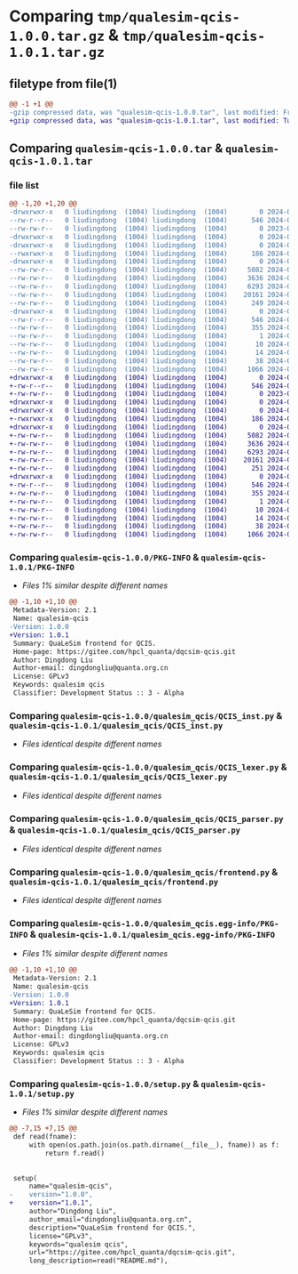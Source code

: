 # Comparing `tmp/qualesim-qcis-1.0.0.tar.gz` & `tmp/qualesim-qcis-1.0.1.tar.gz`

## filetype from file(1)

```diff
@@ -1 +1 @@
-gzip compressed data, was "qualesim-qcis-1.0.0.tar", last modified: Fri Mar 29 08:18:07 2024, max compression
+gzip compressed data, was "qualesim-qcis-1.0.1.tar", last modified: Tue Apr 23 03:08:52 2024, max compression
```

## Comparing `qualesim-qcis-1.0.0.tar` & `qualesim-qcis-1.0.1.tar`

### file list

```diff
@@ -1,20 +1,20 @@
-drwxrwxr-x   0 liudingdong  (1004) liudingdong  (1004)        0 2024-03-29 08:18:07.508378 qualesim-qcis-1.0.0/
--rw-r--r--   0 liudingdong  (1004) liudingdong  (1004)      546 2024-03-29 08:18:07.508378 qualesim-qcis-1.0.0/PKG-INFO
--rw-rw-r--   0 liudingdong  (1004) liudingdong  (1004)        0 2023-09-08 01:22:27.000000 qualesim-qcis-1.0.0/README.md
-drwxrwxr-x   0 liudingdong  (1004) liudingdong  (1004)        0 2024-03-29 08:18:07.508378 qualesim-qcis-1.0.0/data/
-drwxrwxr-x   0 liudingdong  (1004) liudingdong  (1004)        0 2024-03-29 08:18:07.508378 qualesim-qcis-1.0.0/data/bin/
--rwxrwxr-x   0 liudingdong  (1004) liudingdong  (1004)      186 2024-03-29 08:08:44.000000 qualesim-qcis-1.0.0/data/bin/dqcsfeqcis
-drwxrwxr-x   0 liudingdong  (1004) liudingdong  (1004)        0 2024-03-29 08:18:07.508378 qualesim-qcis-1.0.0/qualesim_qcis/
--rw-rw-r--   0 liudingdong  (1004) liudingdong  (1004)     5082 2024-03-29 08:08:44.000000 qualesim-qcis-1.0.0/qualesim_qcis/QCIS_inst.py
--rw-rw-r--   0 liudingdong  (1004) liudingdong  (1004)     3636 2024-03-29 08:08:44.000000 qualesim-qcis-1.0.0/qualesim_qcis/QCIS_lexer.py
--rw-rw-r--   0 liudingdong  (1004) liudingdong  (1004)     6293 2024-03-29 08:08:44.000000 qualesim-qcis-1.0.0/qualesim_qcis/QCIS_parser.py
--rw-rw-r--   0 liudingdong  (1004) liudingdong  (1004)    20161 2024-03-29 08:11:16.000000 qualesim-qcis-1.0.0/qualesim_qcis/frontend.py
--rw-rw-r--   0 liudingdong  (1004) liudingdong  (1004)      249 2024-03-29 08:08:44.000000 qualesim-qcis-1.0.0/qualesim_qcis/utils.py
-drwxrwxr-x   0 liudingdong  (1004) liudingdong  (1004)        0 2024-03-29 08:18:07.508378 qualesim-qcis-1.0.0/qualesim_qcis.egg-info/
--rw-r--r--   0 liudingdong  (1004) liudingdong  (1004)      546 2024-03-29 08:18:07.000000 qualesim-qcis-1.0.0/qualesim_qcis.egg-info/PKG-INFO
--rw-rw-r--   0 liudingdong  (1004) liudingdong  (1004)      355 2024-03-29 08:18:07.000000 qualesim-qcis-1.0.0/qualesim_qcis.egg-info/SOURCES.txt
--rw-rw-r--   0 liudingdong  (1004) liudingdong  (1004)        1 2024-03-29 08:18:07.000000 qualesim-qcis-1.0.0/qualesim_qcis.egg-info/dependency_links.txt
--rw-rw-r--   0 liudingdong  (1004) liudingdong  (1004)       10 2024-03-29 08:18:07.000000 qualesim-qcis-1.0.0/qualesim_qcis.egg-info/requires.txt
--rw-rw-r--   0 liudingdong  (1004) liudingdong  (1004)       14 2024-03-29 08:18:07.000000 qualesim-qcis-1.0.0/qualesim_qcis.egg-info/top_level.txt
--rw-rw-r--   0 liudingdong  (1004) liudingdong  (1004)       38 2024-03-29 08:18:07.508378 qualesim-qcis-1.0.0/setup.cfg
--rw-rw-r--   0 liudingdong  (1004) liudingdong  (1004)     1066 2024-03-29 08:08:44.000000 qualesim-qcis-1.0.0/setup.py
+drwxrwxr-x   0 liudingdong  (1004) liudingdong  (1004)        0 2024-04-23 03:08:52.200313 qualesim-qcis-1.0.1/
+-rw-r--r--   0 liudingdong  (1004) liudingdong  (1004)      546 2024-04-23 03:08:52.200313 qualesim-qcis-1.0.1/PKG-INFO
+-rw-rw-r--   0 liudingdong  (1004) liudingdong  (1004)        0 2023-09-08 01:22:27.000000 qualesim-qcis-1.0.1/README.md
+drwxrwxr-x   0 liudingdong  (1004) liudingdong  (1004)        0 2024-04-23 03:08:52.196313 qualesim-qcis-1.0.1/data/
+drwxrwxr-x   0 liudingdong  (1004) liudingdong  (1004)        0 2024-04-23 03:08:52.196313 qualesim-qcis-1.0.1/data/bin/
+-rwxrwxr-x   0 liudingdong  (1004) liudingdong  (1004)      186 2024-03-29 08:08:44.000000 qualesim-qcis-1.0.1/data/bin/dqcsfeqcis
+drwxrwxr-x   0 liudingdong  (1004) liudingdong  (1004)        0 2024-04-23 03:08:52.196313 qualesim-qcis-1.0.1/qualesim_qcis/
+-rw-rw-r--   0 liudingdong  (1004) liudingdong  (1004)     5082 2024-03-29 08:08:44.000000 qualesim-qcis-1.0.1/qualesim_qcis/QCIS_inst.py
+-rw-rw-r--   0 liudingdong  (1004) liudingdong  (1004)     3636 2024-03-29 08:08:44.000000 qualesim-qcis-1.0.1/qualesim_qcis/QCIS_lexer.py
+-rw-rw-r--   0 liudingdong  (1004) liudingdong  (1004)     6293 2024-03-29 08:08:44.000000 qualesim-qcis-1.0.1/qualesim_qcis/QCIS_parser.py
+-rw-rw-r--   0 liudingdong  (1004) liudingdong  (1004)    20161 2024-04-23 03:07:56.000000 qualesim-qcis-1.0.1/qualesim_qcis/frontend.py
+-rw-rw-r--   0 liudingdong  (1004) liudingdong  (1004)      251 2024-04-23 03:08:06.000000 qualesim-qcis-1.0.1/qualesim_qcis/utils.py
+drwxrwxr-x   0 liudingdong  (1004) liudingdong  (1004)        0 2024-04-23 03:08:52.200313 qualesim-qcis-1.0.1/qualesim_qcis.egg-info/
+-rw-r--r--   0 liudingdong  (1004) liudingdong  (1004)      546 2024-04-23 03:08:52.000000 qualesim-qcis-1.0.1/qualesim_qcis.egg-info/PKG-INFO
+-rw-rw-r--   0 liudingdong  (1004) liudingdong  (1004)      355 2024-04-23 03:08:52.000000 qualesim-qcis-1.0.1/qualesim_qcis.egg-info/SOURCES.txt
+-rw-rw-r--   0 liudingdong  (1004) liudingdong  (1004)        1 2024-04-23 03:08:52.000000 qualesim-qcis-1.0.1/qualesim_qcis.egg-info/dependency_links.txt
+-rw-rw-r--   0 liudingdong  (1004) liudingdong  (1004)       10 2024-04-23 03:08:52.000000 qualesim-qcis-1.0.1/qualesim_qcis.egg-info/requires.txt
+-rw-rw-r--   0 liudingdong  (1004) liudingdong  (1004)       14 2024-04-23 03:08:52.000000 qualesim-qcis-1.0.1/qualesim_qcis.egg-info/top_level.txt
+-rw-rw-r--   0 liudingdong  (1004) liudingdong  (1004)       38 2024-04-23 03:08:52.200313 qualesim-qcis-1.0.1/setup.cfg
+-rw-rw-r--   0 liudingdong  (1004) liudingdong  (1004)     1066 2024-04-23 03:08:15.000000 qualesim-qcis-1.0.1/setup.py
```

### Comparing `qualesim-qcis-1.0.0/PKG-INFO` & `qualesim-qcis-1.0.1/PKG-INFO`

 * *Files 1% similar despite different names*

```diff
@@ -1,10 +1,10 @@
 Metadata-Version: 2.1
 Name: qualesim-qcis
-Version: 1.0.0
+Version: 1.0.1
 Summary: QuaLeSim frontend for QCIS.
 Home-page: https://gitee.com/hpcl_quanta/dqcsim-qcis.git
 Author: Dingdong Liu
 Author-email: dingdongliu@quanta.org.cn
 License: GPLv3
 Keywords: qualesim qcis
 Classifier: Development Status :: 3 - Alpha
```

### Comparing `qualesim-qcis-1.0.0/qualesim_qcis/QCIS_inst.py` & `qualesim-qcis-1.0.1/qualesim_qcis/QCIS_inst.py`

 * *Files identical despite different names*

### Comparing `qualesim-qcis-1.0.0/qualesim_qcis/QCIS_lexer.py` & `qualesim-qcis-1.0.1/qualesim_qcis/QCIS_lexer.py`

 * *Files identical despite different names*

### Comparing `qualesim-qcis-1.0.0/qualesim_qcis/QCIS_parser.py` & `qualesim-qcis-1.0.1/qualesim_qcis/QCIS_parser.py`

 * *Files identical despite different names*

### Comparing `qualesim-qcis-1.0.0/qualesim_qcis/frontend.py` & `qualesim-qcis-1.0.1/qualesim_qcis/frontend.py`

 * *Files identical despite different names*

### Comparing `qualesim-qcis-1.0.0/qualesim_qcis.egg-info/PKG-INFO` & `qualesim-qcis-1.0.1/qualesim_qcis.egg-info/PKG-INFO`

 * *Files 1% similar despite different names*

```diff
@@ -1,10 +1,10 @@
 Metadata-Version: 2.1
 Name: qualesim-qcis
-Version: 1.0.0
+Version: 1.0.1
 Summary: QuaLeSim frontend for QCIS.
 Home-page: https://gitee.com/hpcl_quanta/dqcsim-qcis.git
 Author: Dingdong Liu
 Author-email: dingdongliu@quanta.org.cn
 License: GPLv3
 Keywords: qualesim qcis
 Classifier: Development Status :: 3 - Alpha
```

### Comparing `qualesim-qcis-1.0.0/setup.py` & `qualesim-qcis-1.0.1/setup.py`

 * *Files 1% similar despite different names*

```diff
@@ -7,15 +7,15 @@
 def read(fname):
     with open(os.path.join(os.path.dirname(__file__), fname)) as f:
         return f.read()
 
 
 setup(
     name="qualesim-qcis",
-    version="1.0.0",
+    version="1.0.1",
     author="Dingdong Liu",
     author_email="dingdongliu@quanta.org.cn",
     description="QuaLeSim frontend for QCIS.",
     license="GPLv3",
     keywords="qualesim qcis",
     url="https://gitee.com/hpcl_quanta/dqcsim-qcis.git",
     long_description=read("README.md"),
```

